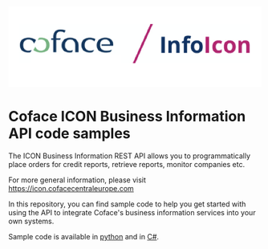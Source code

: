 ![](coface-api.png)

# Coface ICON Business Information API code samples

The ICON Business Information REST API allows you to programmatically place orders for credit reports, retrieve reports, monitor companies etc.

For more general information, please visit https://icon.cofacecentraleurope.com

In this repository, you can find sample code to help you get started with using the API to integrate Coface's business information services into your own systems.

Sample code is available in [python](python) and in [C#](C#).


